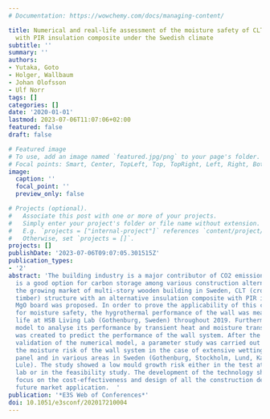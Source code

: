 ```yaml
---
# Documentation: https://wowchemy.com/docs/managing-content/

title: Numerical and real-life assessment of the moisture safety of CLT structure
  with PIR insulation composite under the Swedish climate
subtitle: ''
summary: ''
authors:
- Yutaka, Goto
- Holger, Wallbaum
- Johan Olofsson
- Ulf Norr
tags: []
categories: []
date: '2020-01-01'
lastmod: 2023-07-06T11:07:06+02:00
featured: false
draft: false

# Featured image
# To use, add an image named `featured.jpg/png` to your page's folder.
# Focal points: Smart, Center, TopLeft, Top, TopRight, Left, Right, BottomLeft, Bottom, BottomRight.
image:
  caption: ''
  focal_point: ''
  preview_only: false

# Projects (optional).
#   Associate this post with one or more of your projects.
#   Simply enter your project's folder or file name without extension.
#   E.g. `projects = ["internal-project"]` references `content/project/deep-learning/index.md`.
#   Otherwise, set `projects = []`.
projects: []
publishDate: '2023-07-06T09:07:05.301515Z'
publication_types:
- '2'
abstract: 'The building industry is a major contributor of CO2 emission. Wood construction
  is a good option for carbon storage among various construction alternatives. Considering
  the growing market of multi-story wooden building in Sweden, CLT (cross laminated
  timber) structure with an alternative insulation composite with PIR insulation and
  MgO board was proposed. In order to prove the applicability of this construction
  for moisture safety, the hygrothermal performance of the wall was measured in real
  life at HSB Living Lab (Gothenburg, Sweden) throughout 2019. Furthermore, a numerical
  model to analyse its performance by transient heat and moisture transfer analysis
  was created to predict the performance of the wall system. After the successful
  validation of the numerical model, a parameter study was carried out to investigate
  the moisture risk of the wall system in the case of extensive wetting of the CLT
  panel and in various areas in Sweden (Gothenburg, Stockholm, Lund, Karlstad and
  Lule). The study showed a low mould growth risk either in the test at the living
  lab or in the feasibility study. The development of the technology should further
  focus on the cost-effectiveness and design of all the construction details for the
  future market application.  '
publication: '*E3S Web of Conferences*'
doi: 10.1051/e3sconf/202017210004
---
```


